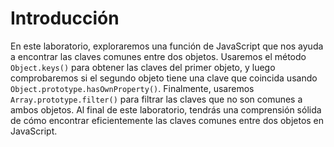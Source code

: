 # Introducción

En este laboratorio, exploraremos una función de JavaScript que nos ayuda a encontrar las claves comunes entre dos objetos. Usaremos el método `Object.keys()` para obtener las claves del primer objeto, y luego comprobaremos si el segundo objeto tiene una clave que coincida usando `Object.prototype.hasOwnProperty()`. Finalmente, usaremos `Array.prototype.filter()` para filtrar las claves que no son comunes a ambos objetos. Al final de este laboratorio, tendrás una comprensión sólida de cómo encontrar eficientemente las claves comunes entre dos objetos en JavaScript.
